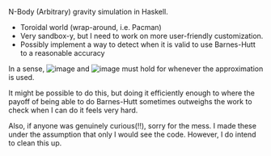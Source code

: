 N-Body (Arbitrary) gravity simulation in Haskell.

* Toroidal world (wrap-around, i.e. Pacman)
* Very sandbox-y, but I need to work on more user-friendly customization.
* Possibly implement a way to detect when it is valid to use Barnes-Hutt to a reasonable accuracy

In a sense, ![image](https://github.com/user-attachments/assets/a31e2f9b-8e86-4ed3-ad80-dcd3a944f688) and ![image](https://github.com/user-attachments/assets/515619fe-89b6-48c6-a3a4-8913c8deae2c) must hold for whenever the approximation is used.

It might be possible to do this, but doing it efficiently enough to where the payoff of being able to do Barnes-Hutt sometimes outweighs the work to check when I can do it feels very hard.

Also, if anyone was genuinely curious(!!), sorry for the mess. I made these under the assumption that only I would see the code. However, I do intend to clean this up.
